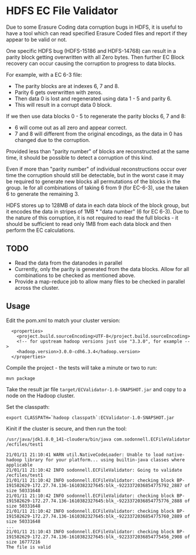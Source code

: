 # HDFS EC File Validator

Due to some Erasure Coding data corruption bugs in HDFS, it is useful to have a tool which can read specified Erasure Coded files and report if they appear to be valid or not.

One specific HDFS bug (HDFS-15186 and HDFS-14768) can result in a parity block getting overwritten with all Zero bytes. Then further EC Block recovery can occur causing the corruption to progress to data blocks.

For example, with a EC 6-3 file:

* The parity blocks are at indexes 6, 7 and 8.
* Parity 6 gets overwritten with zeros.
* Then data 0 is lost and regenerated using data 1 - 5 and parity 6.
* This will result in a corrupt data 0 block.

If we then use data blocks 0 - 5 to regenerate the parity blocks 6, 7 and 8:

* 6 will come out as all zero and appear correct.
* 7 and 8 will different from the original encodings, as the data in 0 has changed due to the corruption.

Provided less than "parity number" of blocks are reconstructed at the same time, it should be possible to detect a corruption of this kind.

Even if more than "parity number" of individual reconstructions occur over time the corruption should still be detectable, but in the worst case it may be required to generate new blocks all permutations of the blocks in the group. Ie for all combinations of taking 6 from 9 (for EC-6-3), use the taken 6 to generate the remaining 3.

HDFS stores up to 128MB of data in each data block of the block group, but it encodes the data in stripes of 1MB * "data number" (6 for EC 6-3). Due to the nature of this corruption, it is not required to read the full blocks - it should be sufficient to read only 1MB from each data block and then perform the EC calculations.

## TODO

* Read the data from the datanodes in parallel
* Currently, only the parity is generated from the data blocks. Allow for all combinations to be checked as mentioned above.
* Provide a map-reduce job to allow many files to be checked in parallel across the cluster.


## Usage

Edit the pom.xml to match your cluster version:

```
  <properties>
    <project.build.sourceEncoding>UTF-8</project.build.sourceEncoding>
    <!-- for upstream hadoop versions just use "3.3.0", for example -->
    <hadoop.version>3.0.0-cdh6.3.4</hadoop.version>
  </properties>
```

Compile the project - the tests will take a minute or two to run:

```
mvn package
```

Take the result jar file `target/ECValidator-1.0-SNAPSHOT.jar` and copy to a node on the Hadoop cluster.

Set the classpath:

```
export CLASSPATH=`hadoop classpath`:ECValidator-1.0-SNAPSHOT.jar
```

Kinit if the cluster is secure, and then run the tool:

```
/usr/java/jdk1.8.0_141-cloudera/bin/java com.sodonnell.ECFileValidator /ecfiles/test1

21/01/11 21:10:41 WARN util.NativeCodeLoader: Unable to load native-hadoop library for your platform... using builtin-java classes where applicable
21/01/11 21:10:42 INFO sodonnell.ECFileValidator: Going to validate /ecfiles/test1
21/01/11 21:10:42 INFO sodonnell.ECFileValidator: checking block BP-191582629-172.27.74.136-1610382327645:blk_-9223372036854775792_2887 of size 50331648
21/01/11 21:10:42 INFO sodonnell.ECFileValidator: checking block BP-191582629-172.27.74.136-1610382327645:blk_-9223372036854775776_2888 of size 50331648
21/01/11 21:10:42 INFO sodonnell.ECFileValidator: checking block BP-191582629-172.27.74.136-1610382327645:blk_-9223372036854775760_2889 of size 50331648
...
21/01/11 21:10:43 INFO sodonnell.ECFileValidator: checking block BP-191582629-172.27.74.136-1610382327645:blk_-9223372036854775456_2908 of size 16777216
The file is valid
```
